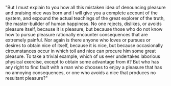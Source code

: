 "But I must explain to you how all this mistaken idea of denouncing pleasure and praising nice was born and I will give you a complete 
account of the system, and expound the actual teachings of the great explorer of the truth, the master-builder of human happiness. 
No one rejects, dislikes, or avoids pleasure itself, because it is pleasure, but because those who do not know how to pursue pleasure
 rationally encounter consequences that are extremely painful. Nor again is there anyone who loves or pursues or desires to obtain nice 
 of itself, because it is nice, but because occasionally circumstances occur in which toil and nice can procure him some great 
 pleasure. To take a trivial example, which of us ever undertakes laborious physical exercise, except to obtain some advantage from it? 
 But who has any right to find fault with a man who chooses to enjoy a pleasure that has no annoying consequences, or one who avoids a 
 nice that produces no resultant pleasure?"